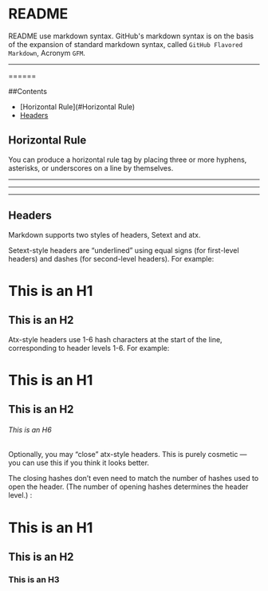 README
======
README use markdown syntax. GitHub's markdown syntax is on the basis of the
expansion of standard markdown syntax, called `GitHub Flavored Markdown`, Acronym
`GFM`.

****

======


##Contents
* [Horizontal Rule](#Horizontal Rule)
* [Headers](#Headers)



Horizontal Rule
--------
You can produce a horizontal rule tag by placing three or more hyphens, asterisks, or underscores on a line by themselves. 
***
---
___


Headers
--------
Markdown supports two styles of headers, Setext and atx.

Setext-style headers are “underlined” using equal signs (for first-level headers) and dashes (for second-level headers).
For example:

This is an H1
=============
This is an H2
-------------

Atx-style headers use 1-6 hash characters at the start of the line, corresponding to header levels 1-6.
For example:

# This is an H1
## This is an H2
###### This is an H6

Optionally, you may “close” atx-style headers. This is purely cosmetic — you can use this if you think it looks better.

The closing hashes don’t even need to match the number of hashes used to open the header. (The number of opening hashes determines the header level.) :

# This is an H1 #
## This is an H2 ##
### This is an H3 ######

